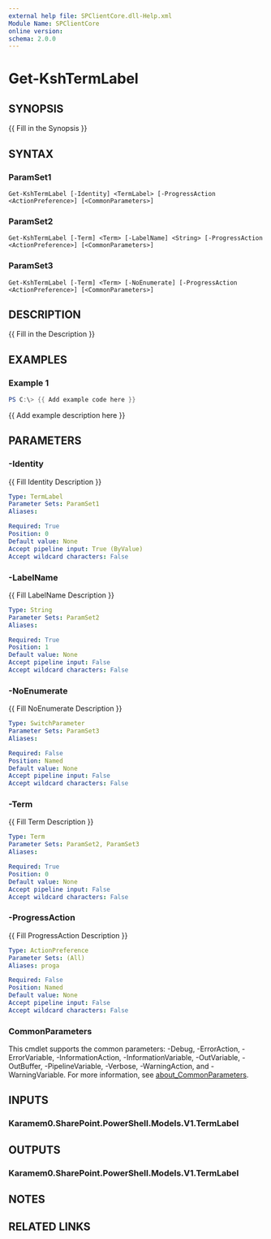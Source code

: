 ```yaml
---
external help file: SPClientCore.dll-Help.xml
Module Name: SPClientCore
online version:
schema: 2.0.0
---
```


# Get-KshTermLabel

## SYNOPSIS
{{ Fill in the Synopsis }}

## SYNTAX

### ParamSet1
```
Get-KshTermLabel [-Identity] <TermLabel> [-ProgressAction <ActionPreference>] [<CommonParameters>]
```

### ParamSet2
```
Get-KshTermLabel [-Term] <Term> [-LabelName] <String> [-ProgressAction <ActionPreference>] [<CommonParameters>]
```

### ParamSet3
```
Get-KshTermLabel [-Term] <Term> [-NoEnumerate] [-ProgressAction <ActionPreference>] [<CommonParameters>]
```

## DESCRIPTION
{{ Fill in the Description }}

## EXAMPLES

### Example 1
```powershell
PS C:\> {{ Add example code here }}
```

{{ Add example description here }}

## PARAMETERS

### -Identity
{{ Fill Identity Description }}

```yaml
Type: TermLabel
Parameter Sets: ParamSet1
Aliases:

Required: True
Position: 0
Default value: None
Accept pipeline input: True (ByValue)
Accept wildcard characters: False
```

### -LabelName
{{ Fill LabelName Description }}

```yaml
Type: String
Parameter Sets: ParamSet2
Aliases:

Required: True
Position: 1
Default value: None
Accept pipeline input: False
Accept wildcard characters: False
```

### -NoEnumerate
{{ Fill NoEnumerate Description }}

```yaml
Type: SwitchParameter
Parameter Sets: ParamSet3
Aliases:

Required: False
Position: Named
Default value: None
Accept pipeline input: False
Accept wildcard characters: False
```

### -Term
{{ Fill Term Description }}

```yaml
Type: Term
Parameter Sets: ParamSet2, ParamSet3
Aliases:

Required: True
Position: 0
Default value: None
Accept pipeline input: False
Accept wildcard characters: False
```

### -ProgressAction
{{ Fill ProgressAction Description }}

```yaml
Type: ActionPreference
Parameter Sets: (All)
Aliases: proga

Required: False
Position: Named
Default value: None
Accept pipeline input: False
Accept wildcard characters: False
```

### CommonParameters
This cmdlet supports the common parameters: -Debug, -ErrorAction, -ErrorVariable, -InformationAction, -InformationVariable, -OutVariable, -OutBuffer, -PipelineVariable, -Verbose, -WarningAction, and -WarningVariable. For more information, see [about_CommonParameters](http://go.microsoft.com/fwlink/?LinkID=113216).

## INPUTS

### Karamem0.SharePoint.PowerShell.Models.V1.TermLabel
## OUTPUTS

### Karamem0.SharePoint.PowerShell.Models.V1.TermLabel
## NOTES

## RELATED LINKS

